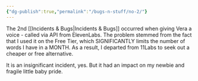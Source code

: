 ```yaml
---
{"dg-publish":true,"permalink":"/bugs-n-stuff/no-2/"}
---
```


The 2nd [[Incidents & Bugs\|Incidents & Bugs]] occurred when giving Vera a voice - called via API from ElevenLabs.
The problem stemmed from the fact that I used it on the Free Tier, which SIGNIFICANTLY limits the number of words I have in a MONTH.
As a result, I departed from 11Labs to seek out a cheaper or free alternative.

It is an insignificant incident, yes. But it had an impact on my newbie and fragile little baby pride.